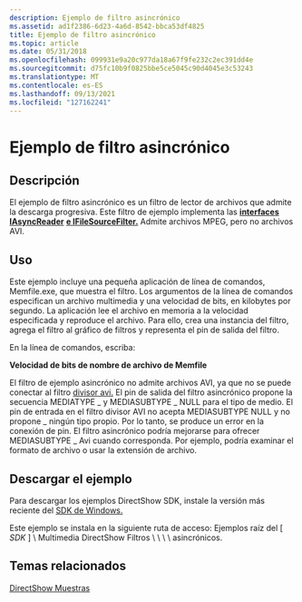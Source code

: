 ```yaml
---
description: Ejemplo de filtro asincrónico
ms.assetid: ad1f2386-6d23-4a6d-8542-bbca53df4825
title: Ejemplo de filtro asincrónico
ms.topic: article
ms.date: 05/31/2018
ms.openlocfilehash: 099931e9a20c977da18a67f9fe232c2ec391dd4e
ms.sourcegitcommit: d75fc10b9f0825bbe5ce5045c90d4045e3c53243
ms.translationtype: MT
ms.contentlocale: es-ES
ms.lasthandoff: 09/13/2021
ms.locfileid: "127162241"
---
```

# <a name="async-filter-sample"></a>Ejemplo de filtro asincrónico

## <a name="description"></a>Descripción

El ejemplo de filtro asincrónico es un filtro de lector de archivos que admite la descarga progresiva. Este filtro de ejemplo implementa las [**interfaces IAsyncReader**](/windows/desktop/api/Strmif/nn-strmif-iasyncreader) [**e IFileSourceFilter.**](/windows/desktop/api/Strmif/nn-strmif-ifilesourcefilter) Admite archivos MPEG, pero no archivos AVI.

## <a name="usage"></a>Uso

Este ejemplo incluye una pequeña aplicación de línea de comandos, Memfile.exe, que muestra el filtro. Los argumentos de la línea de comandos especifican un archivo multimedia y una velocidad de bits, en kilobytes por segundo. La aplicación lee el archivo en memoria a la velocidad especificada y reproduce el archivo. Para ello, crea una instancia del filtro, agrega el filtro al gráfico de filtros y representa el pin de salida del filtro.

En la línea de comandos, escriba:

**Velocidad de bits de nombre de archivo de Memfile**  

El filtro de ejemplo asincrónico no admite archivos AVI, ya que no se puede conectar al filtro [divisor avi.](avi-splitter-filter.md) El pin de salida del filtro asincrónico propone la secuencia MEDIATYPE \_ y MEDIASUBTYPE \_ NULL para el tipo de medio. El pin de entrada en el filtro divisor AVI no acepta MEDIASUBTYPE NULL y no propone \_ ningún tipo propio. Por lo tanto, se produce un error en la conexión de pin. El filtro asincrónico podría mejorarse para ofrecer MEDIASUBTYPE \_ Avi cuando corresponda. Por ejemplo, podría examinar el formato de archivo o usar la extensión de archivo.

## <a name="downloading-the-sample"></a>Descargar el ejemplo

Para descargar los ejemplos DirectShow SDK, instale la versión más reciente del [SDK de Windows.](https://msdn.microsoft.com/windowsvista/bb980924.aspx)

Este ejemplo se instala en la siguiente ruta de acceso: Ejemplos raíz del \[ *SDK* \] \\ Multimedia DirectShow Filtros \\ \\ \\ \\ asincrónicos.

## <a name="related-topics"></a>Temas relacionados



[DirectShow Muestras](directshow-samples.md)


 

 



